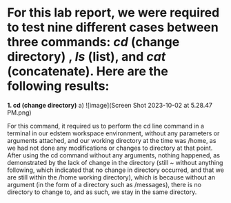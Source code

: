 # For this lab report, we were required to test nine different cases between three commands: *cd* (change directory) , *ls* (list), and *cat* (concatenate). Here are the following results:

**1. cd (change directory)**
a) ![image](Screen Shot 2023-10-02 at 5.28.47 PM.png)

For this command, it required us to perform the cd line command in a terminal in our edstem workspace environment, without any parameters or arguments attached, and our working directory at the time was /home, as we had not done any modifications or changes to directory at that point. After using the cd command without any arguments, nothing happened, as demonstrated by the lack of change in the directory (still ~ without anything following, which indicated that no change in directory occurred, and that we are still within the /home working directory), which is because without an argument (in the form of a directory such as /messages), there is no directory to change to, and as such, we stay in the same directory. 

